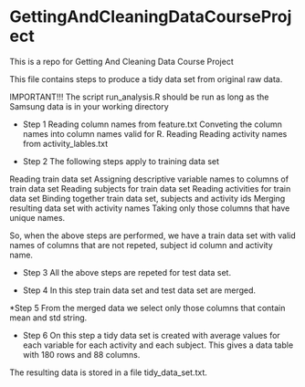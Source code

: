 # GettingAndCleaningDataCourseProject
This is a repo for Getting And Cleaning  Data Course Project

This file contains steps to produce a tidy data set from original raw data.

IMPORTANT!!!
The script run_analysis.R should be run as long as the Samsung data is in your working directory


* Step 1 
Reading column names from feature.txt
Conveting the column names into column names valid for R.
Reading Reading activity names from activity_lables.txt

* Step 2
The following steps apply to training data set

Reading train data set
Assigning descriptive variable names to columns of train data set
Reading subjects for train data set
Reading activities for train data set
Binding together train data set, subjects and activity ids
Merging resulting data set with activity names
Taking only those columns that have unique names.

So, when the above steps are performed, we have a train data set with valid names
of columns that are not repeted, subject id column and activity name.

* Step 3
All the above steps are repeted for test data set.

* Step 4
In this step train data set and test data set are merged.

*Step 5
From the merged data we select only those columns that contain mean and std string.

* Step 6
On this step a tidy data set is created with average values for each variable
for each activity and each subject. This gives a data table with 180 rows and
88 columns.

The resulting data is stored in a file tidy_data_set.txt.




